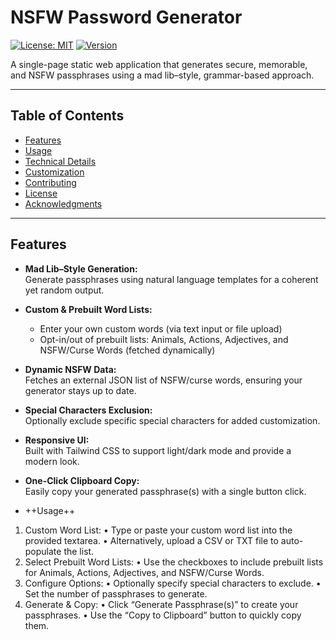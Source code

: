 # NSFW Password Generator

[![License: MIT](https://img.shields.io/badge/License-MIT-yellow.svg)](LICENSE)
[![Version](https://img.shields.io/badge/Version-1.0-blue.svg)](https://github.com/yourusername/nsfw-password-generator)

A single-page static web application that generates secure, memorable, and NSFW passphrases using a mad lib–style, grammar-based approach.

---

## Table of Contents

- [Features](#features)
- [Usage](#usage)
- [Technical Details](#technical-details)
- [Customization](#customization)
- [Contributing](#contributing)
- [License](#license)
- [Acknowledgments](#acknowledgments)

---

## Features

- **Mad Lib–Style Generation:**  
  Generate passphrases using natural language templates for a coherent yet random output.
  
- **Custom & Prebuilt Word Lists:**  
  - Enter your own custom words (via text input or file upload)
  - Opt-in/out of prebuilt lists: Animals, Actions, Adjectives, and NSFW/Curse Words (fetched dynamically)
  
- **Dynamic NSFW Data:**  
  Fetches an external JSON list of NSFW/curse words, ensuring your generator stays up to date.
  
- **Special Characters Exclusion:**  
  Optionally exclude specific special characters for added customization.
  
- **Responsive UI:**  
  Built with Tailwind CSS to support light/dark mode and provide a modern look.
  
- **One-Click Clipboard Copy:**  
  Easily copy your generated passphrase(s) with a single button click.

- ++Usage++
1.	Custom Word List:
	•	Type or paste your custom word list into the provided textarea.
	•	Alternatively, upload a CSV or TXT file to auto-populate the list.
2.	Select Prebuilt Word Lists:
	•	Use the checkboxes to include prebuilt lists for Animals, Actions, Adjectives, and NSFW/Curse Words.
3.	Configure Options:
	•	Optionally specify special characters to exclude.
	•	Set the number of passphrases to generate.
4.	Generate & Copy:
	•	Click “Generate Passphrase(s)” to create your passphrases.
	•	Use the “Copy to Clipboard” button to quickly copy them.
